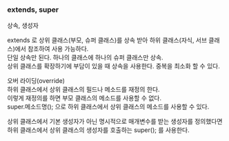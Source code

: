 ### extends, super
상속, 생성자

extends 로 상위 클래스(부모, 슈퍼 클래스)를 상속 받아 하위 클래스(자식, 서브 클래스)에서 참조하여 사용 가능하다.<br>
단일 상속만 된다. 하나의 클래스에 하나의 슈퍼 클래스만 상속.<br>
상위 클래스를 확장하기에 부담이 있을 때 상속을 사용한다. 중복을 최소화 할 수 있다.

오버 라이딩(override)<br>
하위 클래스에서 상위 클래스의 필드나 메소드를 재정의 한다.<br>
이렇게 재정의를 하면 부모 클래스의 메소드를 사용할 수 없다.<br>
super.메소드명(); 으로 하위 클래스에서 상위 클래스의 메소드를 사용할 수 있다.

상위 클래스에서 기본 생성자가 아닌 명시적으로 매개변수를 받는 생성자를 정의했다면<br>
하위 클래스에서 상위 클래스의 생성자를 호출하는 super(); 를 사용한다.


